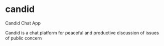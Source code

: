 # candid
Candid Chat App

Candid is a chat platform for peaceful and productive discussion of issues of public concern
